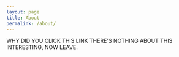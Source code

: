 ```yaml
---
layout: page
title: About
permalink: /about/
---
```


WHY DID YOU CLICK THIS LINK THERE'S NOTHING ABOUT THIS INTERESTING, NOW LEAVE.
